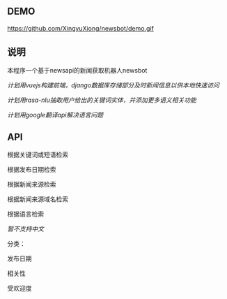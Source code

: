 ## DEMO

https://github.com/XingyuXiong/newsbot/demo.gif

## 说明

本程序一个基于newsapi的新闻获取机器人newsbot

*计划用vuejs构建前端，django数据库存储部分及时新闻信息以供本地快速访问*

*计划用rasa-nlu抽取用户给出的关键词实体，并添加更多语义相关功能*

*计划用google翻译api解决语言问题*



## API

根据关键词或短语检索

根据发布日期检索

根据新闻来源检索

根据新闻来源域名检索

根据语言检索

*暂不支持中文*



分类：

发布日期

相关性

受欢迎度

 